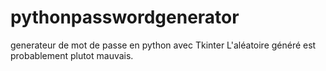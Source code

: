 # pythonpasswordgenerator
generateur de mot de passe en python avec Tkinter
L'aléatoire généré est probablement plutot mauvais.
